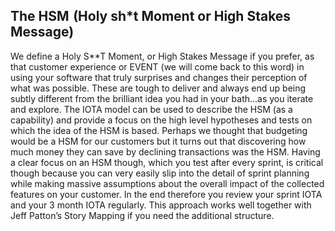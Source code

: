 ## The HSM  (Holy sh*t Moment or High Stakes Message) 

We define a Holy S**T Moment, or High Stakes Message if you prefer, as that customer experience or EVENT (we will come back to this word) in using your software that truly surprises and changes their perception of what was possible. These are tough to deliver and always end up being subtly different from the brilliant idea you had in your bath…as you iterate and explore. The IOTA model can be used to describe the HSM (as a capability) and provide a focus on the high level hypotheses and tests on which the idea of the HSM is based. Perhaps we thought that budgeting would be a HSM for our customers but it turns out that discovering how much money they can save by declining transactions was the HSM. Having a clear focus on an HSM though, which you test after every sprint, is critical though because you can very easily slip into the detail of sprint planning while making massive assumptions about the overall impact of the collected features on your customer. In the end therefore you review your sprint IOTA and your 3 month IOTA regularly. This approach works well together with Jeff Patton’s Story Mapping if you need the additional structure.
